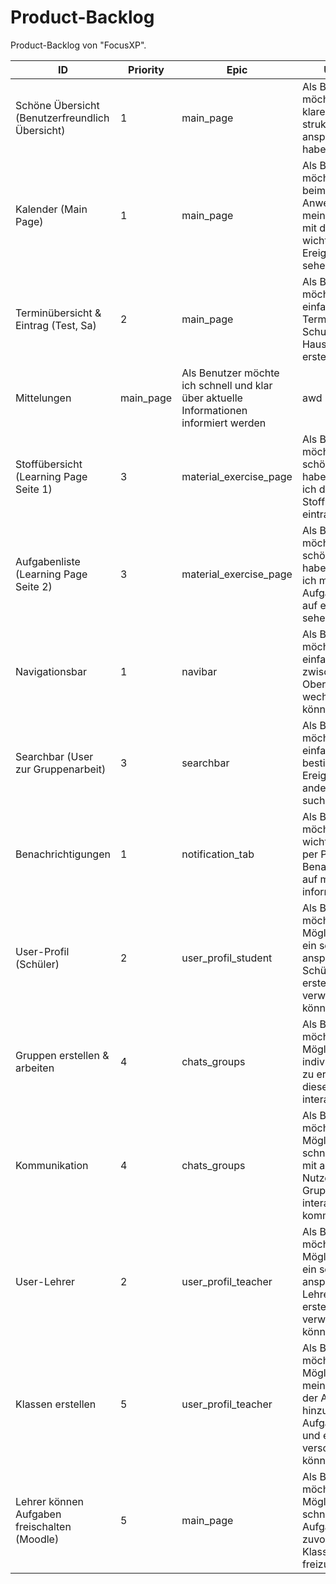 
# **Product-Backlog**

Product-Backlog von "FocusXP".


| ID | Priority | Epic | User Story | COS | Effort |Status|Time|
| ---|------|------| -----------|-----|--------|-------|-------|
| Schöne Übersicht (Benutzerfreundlich Übersicht) | 1 | main_page | Als Benutzer möchte ich ein klares, gut struktuiertes und ansprechendes UI haben. | Dem Benutzer eine klar strukturierte und benutzerfreundliche Übersicht zur Verfügung stellen | awd | awd | awd |
| Kalender (Main Page) | 1 | main_page | Als Benutzer möchte ich direkt beim öffnen der Anwendung/App meinen Kalender mit den wichtigstens Ereignissen schnell sehen können | awd | awd | awd | awd |
| Terminübersicht & Eintrag (Test, Sa)  | 2 | main_page | Als Benutzer möchte ich es einfach haben, Termine wie Tests, Schularbeiten oder Hausaufgaben erstellen zu können | awd | awd | awd | awd |
| Mittelungen  | main_page | Als Benutzer möchte ich schnell und klar über aktuelle Informationen informiert werden | awd | awd | awd | awd | awd |
| Stoffübersicht (Learning Page Seite 1) | 3 | material_exercise_page | Als Benutzer möchte ich eine schöne Übersicht haben, in welcher ich den aktuellen Stoff sehen und eintragen kann. | awd | awd | awd | awd |
| Aufgabenliste  (Learning Page Seite 2) | 3 | material_exercise_page | Als Benutzer möchte ich eine schöne Übersicht haben, in welcher ich meine aktuellen Aufgaben schnell auf einen Blick sehen kann. | awd | awd | awd | awd |
| Navigationsbar | 1 | navibar | Als Benutzer möchte ich es einfach haben zwischen den Oberflächen wechseln zu können. | awd | awd | awd | awd |
| Searchbar (User zur Gruppenarbeit) | 3 | searchbar | Als Benutzer möchte ich es einfach haben nach bestimmten Ereignissen oder anderen Nutzern zu suchen. | awd | awd | awd | awd |
| Benachrichtigungen | 1 | notification_tab | Als Benutzer möchte ich über wichtige Ereignisse per Push-Benachrichtigungen auf meinem Handy informiert werden. | awd | awd | awd | awd |
| User-Profil (Schüler) | 2 | user_profil_student | Als Benutzer möchte ich die Möglichkeit haben, ein schönes und ansprechendes Schüler-Profil erstellen und verwalten zu können. | awd | awd | awd | awd |
| Gruppen erstellen & arbeiten | 4 | chats_groups | Als Benutzer möchte ich die Möglichkeit haben, individuell Gruppen zu erstellen und mit diesen zu interagieren. | awd | awd | awd | awd |
| Kommunikation | 4 | chats_groups | Als Benutzer möchte ich die Möglichkeit haben, schnell und einfach mit anderen Nutzern oder Gruppen zu interagieren und kommunizieren. | awd | awd | awd | awd |
| User-Lehrer | 2 | user_profil_teacher | Als Benutzer möchte ich die Möglichkeit haben, ein schönes und ansprechender Lehrer-Profil erstellen und verwalten zu können. | awd | awd | awd | awd |
| Klassen erstellen | 5 | user_profil_teacher | Als Benutzer möchte ich die Möglichkeit haben, meine Schüler in der App als Klasse hinzuzufügen, um Aufgaben direkt und einfach verschicken zu können. | awd | awd | awd | awd |
| Lehrer können Aufgaben freischalten (Moodle) | 5 | main_page | Als Benutzer möchte ich die Möglichkeit haben, schnell und einfach Aufgaben für meine zuvor erstellen Klassen, Aufgaben freizuschalten | awd | awd | awd | awd |

<!-- Markus sollen wir "Mittelungen" löschen, weil wir eh Benachrichtigungen haben.>
